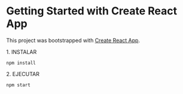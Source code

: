# Getting Started with Create React App

This project was bootstrapped with [Create React App](https://github.com/facebook/create-react-app).

<p>1. INSTALAR</p>

```
npm install
```

<p>2. EJECUTAR</p>

```
npm start
```

